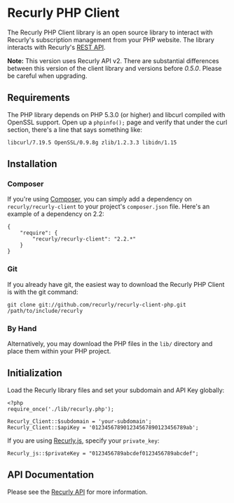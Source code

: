 # Recurly PHP Client

The Recurly PHP Client library is an open source library to interact with Recurly's subscription management from your PHP website. The library interacts with Recurly's [REST API](http://support.recurly.com/faqs/api).

**Note:** This version uses Recurly API v2. There are substantial differences between this version of the client library and versions before _0.5.0_. Please be careful when upgrading.

## Requirements

The PHP library depends on PHP 5.3.0 (or higher) and libcurl compiled with OpenSSL support. Open up a `phpinfo();` page and verify that under the curl section, there's a line that says something like:

    libcurl/7.19.5 OpenSSL/0.9.8g zlib/1.2.3.3 libidn/1.15

## Installation

### Composer

If you're using [Composer](http://getcomposer.org/), you can simply add a dependency on `recurly/recurly-client` to your project's `composer.json` file. Here's an example of a dependency on 2.2:

    {
        "require": {
            "recurly/recurly-client": "2.2.*"
        }
    }


### Git

If you already have git, the easiest way to download the Recurly PHP Client is with the git command:

    git clone git://github.com/recurly/recurly-client-php.git /path/to/include/recurly

### By Hand

Alternatively, you may download the PHP files in the `lib/` directory and place them within your PHP project.

## Initialization

Load the Recurly library files and set your subdomain and API Key globally:

    <?php
    require_once('./lib/recurly.php');

    Recurly_Client::$subdomain = 'your-subdomain';
    Recurly_Client::$apiKey = '012345678901234567890123456789ab';

If you are using [Recurly.js](http://js.recurly.com), specify your `private_key`:

    Recurly_js::$privateKey = "0123456789abcdef0123456789abcdef";

## API Documentation

Please see the [Recurly API](http://docs.recurly.com/api) for more information.
